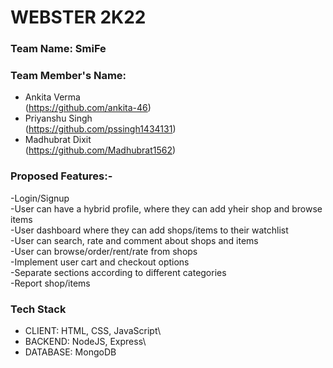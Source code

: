 # WEBSTER 2K22
### Team Name: SmiFe

### Team Member's Name:

- Ankita Verma\
(https://github.com/ankita-46)
- Priyanshu Singh\
(https://github.com/pssingh1434131)
- Madhubrat Dixit\
(https://github.com/Madhubrat1562)


### Proposed Features:-

-Login/Signup \
-User can have a hybrid profile, where they can add yheir shop and browse items\
-User dashboard where they can add shops/items to their watchlist\
-User can search, rate and comment about shops and items\
-User can browse/order/rent/rate from shops\
-Implement user cart and checkout options\
-Separate sections according to different categories\
-Report shop/items

### Tech Stack
* CLIENT:  HTML, CSS, JavaScript\
* BACKEND:  NodeJS, Express\
* DATABASE:  MongoDB
